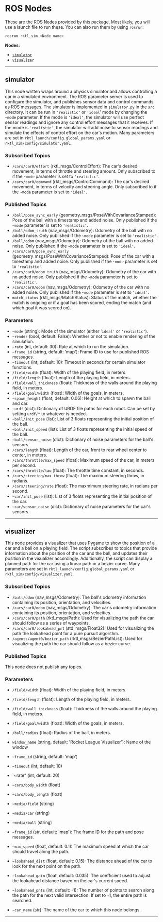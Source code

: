 # ROS Nodes

These are the [ROS Nodes](http://wiki.ros.org/Nodes) provided by this package.
Most likely, you will use a launch file to run these. You can also run them
by using `rosrun`:

```bash
rosrun rktl_sim <Node name>
```

**Nodes:**

- [`simulator`](#simulator)
- [`visualizer`](#visualizer)

---

## simulator

This node written wraps around a physics simulator and allows controlling a car
in a simulated environment. The ROS parameter server is used to configure the
simulator, and publishes sensor data and control commands as ROS messages.
The simulator is implemented in `simulator.py` in the `src` directory. It can be
run in `'realistic'` or `'ideal`' mode by changing the `~mode` parameter. If the
mode is `'ideal'`, the simulator will use perfect sensor readings and ignore
any control effort messages that it receives. If the mode is `'realistic'`,
the simulator will add noise to sensor readings and simulate the effects of
control effort on the car's motion. Many parameters are set in `rktl_launch/config.global_params.yaml` or `rktl_sim/config/simulator.yaml`.

### Subscribed Topics

- `/cars/car0/effort` (rktl_msgs/ControlEffort): The car's desired movement, in
    terms of throttle and steering amount. Only subscribed to if the `~mode`
    parameter is set to `'realistic'`.
- `/cars/car0/command` (rktl_msgs/ControlCommand): The car's desired movement,
    in terms of velocity and steering angle. Only subscribed to if the `~mode`
    parameter is set to `'ideal'`.

### Published Topics

- `/ball/pose_sync_early` (geometry_msgs/PoseWithCovarianceStamped): Pose of
    the ball with a timestamp and added noise. Only published if the `~mode`
    parameter is set to `'realistic'`.
- `/ball/odom_truth` (nav_msgs/Odometry): Odometry of the ball with no added
    noise. Only published if the `~mode` parameter is set to `'realistic'`.
- `/ball/odom` (nav_msgs/Odometry): Odometry of the ball with no added noise.
    Only published if the `~mode` parameter is set to `'ideal'`.
- `/cars/car0/pose_sync_early` (geometry_msgs/PoseWithCovarianceStamped): Pose
    of the car with a timestamp and added noise. Only published if the `~mode`
    parameter is set to `'realistic'`.
- `/cars/car0/odom_truth` (nav_msgs/Odometry): Odometry of the car with no
    added noise. Only published if the `~mode` parameter is set to
    `'realistic'`.
- `/cars/car0/odom` (nav_msgs/Odometry): Odometry of the car with no added
    noise. Only published if the `~mode` parameter is set to `'ideal'`.
- `match_status` (rktl_msgs/MatchStatus): Status of the match, whether the
    match is ongoing or if a goal has been scored, ending the match (and which
    goal it was scored on).

### Parameters

- `~mode` (string): Mode of the simulator (either '`ideal'` or `'realistic'`).
- `~render` (bool, default: False): Whether or not to enable rendering of the
    simulation.
- `~rate` (int, default: 30): Rate at which to run the simulation.
- `~frame_id` (string, default: 'map'): Frame ID to use for published ROS
    messages.
- `~timeout` (int, default: 10): Timeout in seconds for certain simulator
    functions.
- `/field/width` (float): Width of the playing field, in meters.
- `/field/length` (float): Length of the playing field, in meters.
- `/field/wall_thickness` (float): Thickness of the walls around the playing
    field, in meters.
- `/field/goal/width` (float): Width of the goals, in meters.
- `~spawn_height` (float, default: 0.06): Height at which to spawn the ball and
    car.
- `~urdf` (dict): Dictionary of URDF file paths for each robot. Can be set by
    setting `urdf/*` to whatever is needed.
- `~ball/init_pose` (list): List of 3 floats representing the initial position
    of the ball.
- `~ball/init_speed` (list): List of 3 floats representing the initial speed of
    the ball.
- `~ball/sensor_noise` (dict): Dictionary of noise parameters for the ball's
    sensors.
- `/cars/length` (float): Length of the car, front to rear wheel center to
    center, in meters.
- `/cars/throttle/max_speed` (float): Maximum speed of the car, in meters per
    second.
- `/cars/throttle/tau` (float): The throttle time constant, in seconds.
- `/cars/steering/max_throw` (float): The maximum steering throw, in radians.
- `/cars/steering/rate` (float): The maxmimum steering rate, in radians per
    second.
- `~car/init_pose` (list): List of 3 floats representing the initial position
    of the car.
- `~car/sensor_noise` (dict): Dictionary of noise parameters for the car's
    sensors.

---

## visualizer

This node provides a visualizer that uses Pygame to show the position of a car
and a ball on a playing field. The script subscribes to topics that provide
information about the position of the car and the ball, and updates their
position in the visualizer accordingly. Additionally, the script can display a
planned path for the car using a linear path or a bezier curve. Many parameters
are set in `rktl_launch/config.global_params.yaml` or
`rktl_sim/config/visualizer.yaml`.

### Subscribed Topics

- `/ball/odom` (nav_msgs/Odometry): The ball's odometry information containing
    its position, orientation, and velocities.
- `/cars/car0/odom` (nav_msgs/Odometry): The car's odometry information
    containing its position, orientation, and velocities.
- `/cars/car0/path` (rktl_msgs/Path): Used for visualizing the path the car
    should follow as a series of waypoints.
- `/cars/car0/lookahead_pnt` (std_msgs/Float32): Used for visualizing the path
    the lookahead point for a pure pursuit algorithm.
- `/agents/agent0/bezier_path` (rktl_msgs/BezierPathList): Used for visualizing
    the path the car should follow as a bezier curve.

### Published Topics

This node does not publish any topics.

### Parameters

- `/field/width` (float): Width of the playing field, in meters.
- `/field/length` (float): Length of the playing field, in meters.
- `/field/wall_thickness` (float): Thickness of the walls around the playing
    field, in meters.
- `/field/goal/width` (float): Width of the goals, in meters.
- `/ball/radius` (float): Radius of the ball, in meters.
- `window_name` (string, default: 'Rocket League Visualizer'): Name of the window
- `~frame_id` (string, default: 'map')
- `~timeout` (int, default: 10)
- `~rate" (int, default: 20)
- `~cars/body_width` (float)
- `~cars/body_length` (float)
- `~media/field` (string)
- `~media/car` (string)
- `~media/ball` (string)

- `~frame_id` (str, default: 'map'): The frame ID for the path and pose messages.
- `~max_speed` (float, default: 0.1): The maximum speed at which the car should
  travel along the path.
- `~lookahead_dist` (float, default: 0.15): The distance ahead of the car to
  look for the next point on the path.
- `~lookahead_gain` (float, default: 0.035): The coefficient used to adjust the
  lookahead distance based on the car's current speed.
- `~lookahead_pnts` (int, default: -1): The number of points to search along the
  path for the next valid intersection. If set to -1, the entire path is searched.
- `~car_name` (str): The name of the car to which this node belongs.

---
